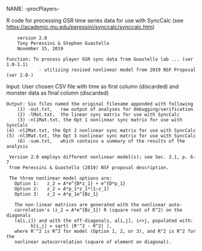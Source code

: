 
 NAME: -procPlayers-

 R code for processing GSR time series data for use with SyncCalc (see
   https://academic.mu.edu/peressini/synccalc/synccalc.htm)

  		version 2.0
  		Tony Peressini & Stephen Guastello
  		November 15, 2019

 	Function: To process player GSR sync data from Guastello lab ... (ver 1.0-1.1)
 				- utilizing revised nonlinear model from 2019 NSF Proposal (ver 2.0-)

   Input:  User chosen CSV file with time as first column (discarded) and
 			    monster data as final column (discarded)

 	Output:	Six files named the original filename appended with following
 		(1) -out.txt,   raw output of analyses for debugging/verification
 		(2) -lMat.txt,  the linear sync matrix for use with SyncCalc
 		(3) -nl1Mat.txt, the Opt 1 nonlinear sync matrix for use with SyncCalc
    (4)	-nl2Mat.txt, the Opt 2 nonlinear sync matrix for use with SyncCalc
    (5) -nl3Mat.txt, the Opt 3 nonlinear sync matrix for use with SyncCalc
 		(6) -sum.txt,   which contains a summary of the results of the analysis

     Version 2.0 employs different nonlinear model(s); see Sec. 3.1, p. 6-7
     from Peressini & Guastello (2019) NSF proposal description.

     The three nonlinear model options are:
       Option 1:   z_2 = A*e^{B*z_1} + e^{D*p_1}
       Option 2:   z_2 = A*p_1*z_1*(1−z_1)
       Option 3:   z_2 = A*p_1e^{Bz_1}

       The non-linear matrices are generated with the nonlinear auto-
       correlation's (z_2 = A*e^{Bz_1}) R (square root of R^2) on the diagonals
       (a[i,i]) and with the off-diagonals, a[i,j], i<>j, populated with:
             h[i,j] = sqrt[ |R'^2 - R^2| ],
       where R'^2 is R^2 for model (Option 1, 2, or 3), and R^2 is R^2 for the
       nonlinear autocorrelation (square of element on diagonal).
